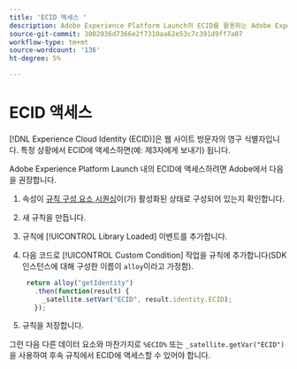 ```yaml
---
title: 'ECID 액세스 '
description: Adobe Experience Platform Launch의 ECID를 활용하는 Adobe Experience Platform Web SDK Extension
source-git-commit: 3002036d7366e2f7310aa62e53c7c391d9ff7a07
workflow-type: tm+mt
source-wordcount: '136'
ht-degree: 5%

---
```



# ECID 액세스

[!DNL Experience Cloud Identity (ECID)]은 웹 사이트 방문자의 영구 식별자입니다. 특정 상황에서 ECID에 액세스하면(예: 제3자에게 보내기) 됩니다.

Adobe Experience Platform Launch 내의 ECID에 액세스하려면 Adobe에서 다음을 권장합니다.

1. 속성이 [규칙 구성 요소 시퀀싱](https://experienceleague.adobe.com/docs/launch/using/ui/rules.html?lang=en#rule-component-sequencing)이(가) 활성화된 상태로 구성되어 있는지 확인합니다.
1. 새 규칙을 만듭니다.
1. 규칙에 [!UICONTROL Library Loaded] 이벤트를 추가합니다.
1. 다음 코드로 [!UICONTROL Custom Condition] 작업을 규칙에 추가합니다(SDK 인스턴스에 대해 구성한 이름이 `alloy`이라고 가정함).

   ```javascript
    return alloy("getIdentity")
      .then(function(result) {
        _satellite.setVar("ECID", result.identity.ECID);
      });
   ```

1. 규칙을 저장합니다.

그런 다음 다른 데이터 요소와 마찬가지로 `%ECID%` 또는 `_satellite.getVar("ECID")`을 사용하여 후속 규칙에서 ECID에 액세스할 수 있어야 합니다.
